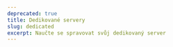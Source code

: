 ```yaml
---
deprecated: true
title: Dedikované servery
slug: dedicated
excerpt: Naučte se spravovat svůj dedikovaný server
---
```

